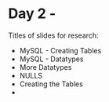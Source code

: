 # Day 2 -

Titles of slides for research:

* MySQL - Creating Tables
* MySQL - Datatypes
* More Datatypes
* NULLS
* Creating the Tables
*
